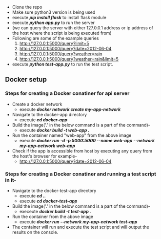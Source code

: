 - Clone the repo
- Make sure python3 version is being used
- execute **_pip install flask_** to install flask module
- execute **_python app.py_** to run the server
- (we can query the server with either 127.0.0.1 address or ip address of the host where the script is being executed from)
- Following are some of the example queries
  1. http://127.0.0.1:5000/query?limit=5
  2. http://127.0.0.1:5000/query?date=2012-06-04
  3. http://127.0.0.1:5000/query?weather=rain
  4. http://127.0.0.1:5000/query?weather=rain&limit=5
- execute **_python test-app.py_** to run the test script.

## Docker setup
### Steps for creating a Docker conatiner for api server
- Create a docker network
  - execute **_docker network create my-app-network_**
- Navigate to the docker-app directory
  - execute **_cd docker-app_**
- Build the image('.' in the below command is a part of the command)-
  - execute **_docker build -t web-app ._**
- Run the container named "web-app" from the above image
  - execute **_docker run -d -p 5000:5000 --name web-app --network my-app-network web-app_**
- Check if the app is accessible from host by executing any query from the host's browser for example-
  - http://127.0.0.1:5000/query?date=2012-06-04

### Steps for creating a Docker conatiner and running a test script in it-
- Navigate to the docker-test-app directory
  - execute **_cd .._**
  - execute **_cd docker-test-app_**
- Build the image('.' in the below command is a part of the command)-
  - execeute **_docker build -t test-app ._**
- Run the container from the above image
  - execute **_docker run --network my-app-network test-app_**
- The container will run and execute the test script and will output the results on the console.
